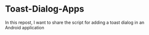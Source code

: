 # Toast-Dialog-Apps
In this repost, I want to share the script for adding a toast dialog in an Android application
